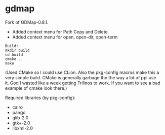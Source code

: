 # gdmap
Fork of GDMap-0.8.1.

- Added context menu for Path Copy and Delete.
- Added context menu for open, open-dir, open-term


```
Build:
mkdir build
cd build
cmake ..
make
```

(Used CMake so I could use CLion. Also the pkg-config macros make this a very simple build. CMake is generally garbage tho the way a lot of ppl use it. God I wasted like a week getting Trilinos to work. If you want to see a bad example of cmake look there.)

Required libraries (by pkg-config):
- cairo 
- pango 
- glib-2.0 
- gtk+-2.0 
- libxml-2.0
